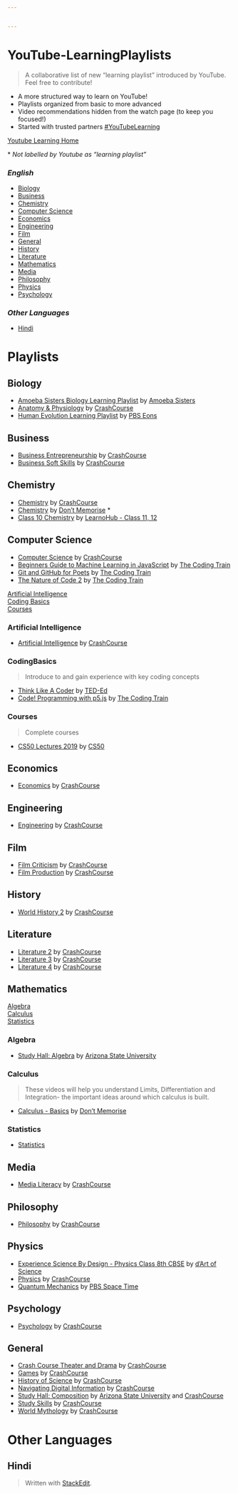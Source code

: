 ```yaml
---


---
```


<h1 id="youtube-learningplaylists">YouTube-LearningPlaylists</h1>
<blockquote>
<p>A collaborative list of new “learning playlist” introduced by YouTube. Feel free to contribute!</p>
</blockquote>
<ul>
<li>A more structured way to learn on YouTube!</li>
<li>Playlists organized from basic to more advanced</li>
<li>Video recommendations hidden from the watch page (to keep you focused!)</li>
<li>Started with trusted partners <a href="https://twitter.com/hashtag/YouTubeLearning?src=hashtag_click">#YouTubeLearning</a></li>
</ul>
<p><a href="https://www.youtube.com/learning/">Youtube Learning Home</a></p>
<p>* <em>Not labelled by Youtube as “learning playlist”</em></p>
<h3 id="english"><em>English</em></h3>
<ul>
<li><a href="#Biology">Biology</a></li>
<li><a href="#Business">Business</a></li>
<li><a href="#Chemistry">Chemistry</a></li>
<li><a href="#ComputerScience">Computer Science</a></li>
<li><a href="#Economics">Economics</a></li>
<li><a href="#Engineering">Engineering</a></li>
<li><a href="#Film">Film</a></li>
<li><a href="#General">General</a></li>
<li><a href="#History">History</a></li>
<li><a href="#Literature">Literature</a></li>
<li><a href="#Mathematics">Mathematics</a></li>
<li><a href="#Media">Media</a></li>
<li><a href="#Philosophy">Philosophy</a></li>
<li><a href="#Physics">Physics</a></li>
<li><a href="#Psychology">Psychology</a></li>
</ul>
<h3 id="other-languages"><em>Other Languages</em></h3>
<ul>
<li><a href="#hindi">Hindi</a></li>
</ul>
<h1 id="playlists">Playlists</h1>
<h2 id="biology">Biology</h2>
<ul>
<li><a href="https://www.youtube.com/playlist?list=PLwL0Myd7Dk1F0iQPGrjehze3eDpco1eVz" title="Amoeba Sisters Biology Learning Playlist">Amoeba Sisters Biology Learning Playlist</a> by <a href="https://www.youtube.com/channel/UCb2GCoLSBXjmI_Qj1vk-44g">Amoeba Sisters</a></li>
<li><a href="https://www.youtube.com/playlist?list=PL8dPuuaLjXtOAKed_MxxWBNaPno5h3Zs8">Anatomy &amp; Physiology</a> by <a href="https://www.youtube.com/channel/UCX6b17PVsYBQ0ip5gyeme-Q">CrashCourse</a></li>
<li><a href="https://www.youtube.com/playlist?list=PLi6K9w_UbfFSxHPEDWcXxIxSA6gDR4OeZ">Human Evolution Learning Playlist</a> by <a href="https://www.youtube.com/channel/UCzR-rom72PHN9Zg7RML9EbA">PBS Eons</a></li>
</ul>
<h2 id="business">Business</h2>
<ul>
<li><a href="https://www.youtube.com/playlist?list=PL8dPuuaLjXtNamNKW5qlS-nKgA0on7Qze">Business Entrepreneurship</a> by <a href="https://www.youtube.com/channel/UCX6b17PVsYBQ0ip5gyeme-Q">CrashCourse</a></li>
<li><a href="https://www.youtube.com/playlist?list=PL8dPuuaLjXtMBsfP-lP28IFvfkISqJofM">Business Soft Skills</a> by <a href="https://www.youtube.com/channel/UCX6b17PVsYBQ0ip5gyeme-Q">CrashCourse</a></li>
</ul>
<h2 id="chemistry">Chemistry</h2>
<ul>
<li><a href="https://www.youtube.com/playlist?list=PL8dPuuaLjXtPHzzYuWy6fYEaX9mQQ8oGr">Chemistry</a> by <a href="https://www.youtube.com/channel/UCX6b17PVsYBQ0ip5gyeme-Q">CrashCourse</a></li>
<li><a href="https://www.youtube.com/playlist?list=PLmdFyQYShrjeIzbQ3bnF9c24rmYHUEw-v">Chemistry</a> by <a href="https://www.youtube.com/channel/UCiTjCIT_9EXV1Wp1cY0zaUA">Don’t Memorise</a> *</li>
<li><a href="https://www.youtube.com/playlist?list=PLCzaIJYXP5YevqNNEVmYaYeEKpeygU5KH">Class 10 Chemistry</a> by <a href="https://www.youtube.com/channel/UCEg3PHVR0vt3azbs_Qk_6cw">LearnoHub - Class 11, 12</a></li>
</ul>
<h2 id="computer-science">Computer Science</h2>
<ul>
<li><a href="https://www.youtube.com/playlist?list=PL8dPuuaLjXtNlUrzyH5r6jN9ulIgZBpdo" title="Computer Science">Computer Science</a> by <a href="https://www.youtube.com/channel/UCX6b17PVsYBQ0ip5gyeme-Q">CrashCourse</a></li>
<li><a href="https://www.youtube.com/playlist?list=PLRqwX-V7Uu6YPSwT06y_AEYTqIwbeam3y">Beginners Guide to Machine Learning in JavaScript</a> by <a href="https://www.youtube.com/channel/UCvjgXvBlbQiydffZU7m1_aw">The Coding Train</a></li>
<li><a href="https://www.youtube.com/playlist?list=PLRqwX-V7Uu6ZF9C0YMKuns9sLDzK6zoiV">Git and GitHub for Poets</a> by <a href="https://www.youtube.com/channel/UCvjgXvBlbQiydffZU7m1_aw">The Coding Train</a></li>
<li><a href="https://www.youtube.com/playlist?list=PLRqwX-V7Uu6ZV4yEcW3uDwOgGXKUUsPOM">The Nature of Code 2</a> by <a href="https://www.youtube.com/channel/UCvjgXvBlbQiydffZU7m1_aw">The Coding Train</a></li>
</ul>
<p><a href="#ArtificialIntelligence">Artificial Intelligence </a><br>
<a href="#CodingBasics">Coding Basics</a><br>
<a href="#Courses">Courses</a></p>
<h3 id="artificial-intelligence">Artificial Intelligence</h3>
<ul>
<li><a href="https://www.youtube.com/playlist?list=PL8dPuuaLjXtO65LeD2p4_Sb5XQ51par_b">Artificial Intelligence</a> by <a href="https://www.youtube.com/channel/UCX6b17PVsYBQ0ip5gyeme-Q">CrashCourse</a></li>
</ul>
<h3 id="codingbasics">CodingBasics</h3>
<blockquote>
<p>Introduce to and gain experience with key coding concepts</p>
</blockquote>
<ul>
<li><a href="https://www.youtube.com/watch?v=KFVdHDMcepw&amp;list=PLJicmE8fK0EgogMqDYMgcADT1j5b911or">Think Like A Coder</a> by <a href="https://www.youtube.com/channel/UCsooa4yRKGN_zEE8iknghZA">TED-Ed</a></li>
<li><a href="https://www.youtube.com/playlist?list=PLRqwX-V7Uu6Zy51Q-x9tMWIv9cueOFTFA">Code! Programming with p5.js</a> by <a href="https://www.youtube.com/channel/UCvjgXvBlbQiydffZU7m1_aw">The Coding Train</a></li>
</ul>
<h3 id="courses">Courses</h3>
<blockquote>
<p>Complete courses</p>
</blockquote>
<ul>
<li><a href="https://www.youtube.com/playlist?list=PLhQjrBD2T381L3iZyDTxRwOBuUt6m1FnW" title="CS50 Lectures 2019">CS50 Lectures 2019</a> by <a href="https://www.youtube.com/channel/UCcabW7890RKJzL968QWEykA">CS50</a></li>
</ul>
<h2 id="economics">Economics</h2>
<ul>
<li><a href="https://www.youtube.com/playlist?list=PL8dPuuaLjXtPNZwz5_o_5uirJ8gQXnhEO">Economics</a> by <a href="https://www.youtube.com/channel/UCX6b17PVsYBQ0ip5gyeme-Q">CrashCourse</a></li>
</ul>
<h2 id="engineering">Engineering</h2>
<ul>
<li><a href="https://www.youtube.com/playlist?list=PL8dPuuaLjXtO4A_tL6DLZRotxEb114cMR">Engineering</a> by <a href="https://www.youtube.com/channel/UCX6b17PVsYBQ0ip5gyeme-Q">CrashCourse</a></li>
</ul>
<h2 id="film">Film</h2>
<ul>
<li><a href="https://www.youtube.com/playlist?list=PL8dPuuaLjXtOCicti5dwLAKuesMQVi7hw">Film Criticism</a> by <a href="https://www.youtube.com/channel/UCX6b17PVsYBQ0ip5gyeme-Q">CrashCourse</a></li>
<li><a href="https://www.youtube.com/playlist?list=PL8dPuuaLjXtPnisE6CrrLO00Qoe67TDpx">Film Production</a> by <a href="https://www.youtube.com/channel/UCX6b17PVsYBQ0ip5gyeme-Q">CrashCourse</a></li>
</ul>
<h2 id="history">History</h2>
<ul>
<li><a href="https://www.youtube.com/playlist?list=PL8dPuuaLjXtNjasccl-WajpONGX3zoY4M">World History 2</a> by <a href="https://www.youtube.com/channel/UCX6b17PVsYBQ0ip5gyeme-Q">CrashCourse</a></li>
</ul>
<h2 id="literature">Literature</h2>
<ul>
<li><a href="https://www.youtube.com/playlist?list=PL8dPuuaLjXtOv-sO3lOpVm54jhwWAf_jR">Literature 2</a> by <a href="https://www.youtube.com/channel/UCX6b17PVsYBQ0ip5gyeme-Q">CrashCourse</a></li>
<li><a href="https://www.youtube.com/playlist?list=PL8dPuuaLjXtNEWbqDPdM8FrNHuyVxPQl_">Literature 3</a> by <a href="https://www.youtube.com/channel/UCX6b17PVsYBQ0ip5gyeme-Q">CrashCourse</a></li>
<li><a href="https://www.youtube.com/playlist?list=PL8dPuuaLjXtPlnUoPa11EoTZbWZLsQVMs">Literature 4</a> by <a href="https://www.youtube.com/channel/UCX6b17PVsYBQ0ip5gyeme-Q">CrashCourse</a></li>
</ul>
<h2 id="mathematics">Mathematics</h2>
<p><a href="#Algebra">Algebra</a><br>
<a href="#Calculus">Calculus</a><br>
<a href="#Statistics">Statistics</a></p>
<h3 id="algebra">Algebra</h3>
<ul>
<li><a href="https://www.youtube.com/playlist?list=PLNrrxHpJhC8l8q8cq9BXLS3guOcyLqxj6" title="Study Hall: Algebra">Study Hall: Algebra</a> by <a href="https://www.youtube.com/channel/UC027E0kdtyo0h4lLGROg-dA">Arizona State University</a></li>
</ul>
<h3 id="calculus">Calculus</h3>
<blockquote>
<p>These videos will help you understand Limits, Differentiation and Integration- the important ideas around which calculus is built.</p>
</blockquote>
<ul>
<li><a href="https://www.youtube.com/playlist?list=PLmdFyQYShrjd4Qn42rcBeFvF6Qs-b6e-L" title="Calculus - Basics">Calculus - Basics</a> by <a href="https://www.youtube.com/channel/UCiTjCIT_9EXV1Wp1cY0zaUA">Don’t Memorise</a></li>
</ul>
<h3 id="statistics">Statistics</h3>
<ul>
<li><a href="https://www.youtube.com/playlist?list=PL8dPuuaLjXtNM_Y-bUAhblSAdWRnmBUcr">Statistics</a></li>
</ul>
<h2 id="media">Media</h2>
<ul>
<li><a href="https://www.youtube.com/playlist?list=PL8dPuuaLjXtM6jSpzb5gMNsx9kdmqBfmY">Media Literacy</a> by <a href="https://www.youtube.com/channel/UCX6b17PVsYBQ0ip5gyeme-Q">CrashCourse</a></li>
</ul>
<h2 id="philosophy">Philosophy</h2>
<ul>
<li><a href="https://www.youtube.com/playlist?list=PL8dPuuaLjXtNgK6MZucdYldNkMybYIHKR">Philosophy</a> by <a href="https://www.youtube.com/channel/UCX6b17PVsYBQ0ip5gyeme-Q">CrashCourse</a></li>
</ul>
<h2 id="physics">Physics</h2>
<ul>
<li><a href="https://www.youtube.com/playlist?list=PLGy2yUUUdf3U_OI9Jaz7C_mAivH-Yx5R8">Experience Science By Design - Physics Class 8th CBSE</a> by  <a href="https://www.youtube.com/channel/UCBr7J1jRnu4m3LcyyUH679w">d’Art of Science</a></li>
<li><a href="https://www.youtube.com/playlist?list=PL8dPuuaLjXtN0ge7yDk_UA0ldZJdhwkoV">Physics</a> by <a href="https://www.youtube.com/channel/UCX6b17PVsYBQ0ip5gyeme-Q">CrashCourse</a></li>
<li><a href="https://www.youtube.com/playlist?list=PLsPUh22kYmNCGaVGuGfKfJl-6RdHiCjo1">Quantum Mechanics</a> by <a href="https://www.youtube.com/channel/UC7_gcs09iThXybpVgjHZ_7g">PBS Space Time</a></li>
</ul>
<h2 id="psychology">Psychology</h2>
<ul>
<li><a href="https://www.youtube.com/watch?v=vo4pMVb0R6M&amp;list=PL8dPuuaLjXtOPRKzVLY0jJY-uHOH9KVU6">Psychology</a> by <a href="https://www.youtube.com/channel/UCX6b17PVsYBQ0ip5gyeme-Q">CrashCourse</a></li>
</ul>
<h2 id="general">General</h2>
<ul>
<li><a href="https://www.youtube.com/playlist?list=PL8dPuuaLjXtONXALkeh5uisZqrAcPKCee">Crash Course Theater and Drama</a> by <a href="https://www.youtube.com/channel/UCX6b17PVsYBQ0ip5gyeme-Q">CrashCourse</a></li>
<li><a href="https://www.youtube.com/playlist?list=PL8dPuuaLjXtPTrc_yg73RghJEOdobAplG">Games</a> by <a href="https://www.youtube.com/channel/UCX6b17PVsYBQ0ip5gyeme-Q">CrashCourse</a></li>
<li><a href="https://www.youtube.com/playlist?list=PL8dPuuaLjXtNppY8ZHMPDH5TKK2UpU8Ng">History of Science</a> by <a href="https://www.youtube.com/channel/UCX6b17PVsYBQ0ip5gyeme-Q">CrashCourse</a></li>
<li><a href="https://www.youtube.com/playlist?list=PL8dPuuaLjXtN07XYqqWSKpPrtNDiCHTzU">Navigating Digital Information</a> by <a href="https://www.youtube.com/channel/UCX6b17PVsYBQ0ip5gyeme-Q">CrashCourse</a></li>
<li><a href="https://www.youtube.com/playlist?list=PLNrrxHpJhC8mNXjrAL3Ey1Q6iI35cymzl" title="Study Hall: Composition">Study Hall: Composition</a> by <a href="https://www.youtube.com/channel/UC027E0kdtyo0h4lLGROg-dA">Arizona State University</a> and <a href="https://www.youtube.com/channel/UCX6b17PVsYBQ0ip5gyeme-Q">CrashCourse</a></li>
<li><a href="https://www.youtube.com/playlist?list=PL8dPuuaLjXtNcAJRf3bE1IJU6nMfHj86W">Study Skills</a> by <a href="https://www.youtube.com/channel/UCX6b17PVsYBQ0ip5gyeme-Q">CrashCourse</a></li>
<li><a href="https://www.youtube.com/playlist?list=PL8dPuuaLjXtNCG9Vq7vdvJytS-F-xGi7_">World Mythology</a> by <a href="https://www.youtube.com/channel/UCX6b17PVsYBQ0ip5gyeme-Q">CrashCourse</a></li>
</ul>
<h1 id="other-languages-1">Other Languages</h1>
<h2 id="hindi">Hindi</h2>
<blockquote>
<p>Written with <a href="https://stackedit.io/">StackEdit</a>.</p>
</blockquote>

